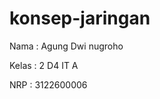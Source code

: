 # konsep-jaringan
  <p>Nama : Agung Dwi nugroho</p>
  <p>Kelas : 2 D4 IT A</p>
  <p>NRP : 3122600006</p>

